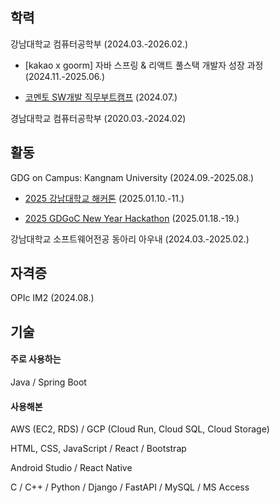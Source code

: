 ## 학력

강남대학교 컴퓨터공학부 (2024.03.-2026.02.)

- [kakao x goorm] 자바 스프링 & 리액트 풀스택 개발자 성장 과정 (2024.11.-2025.06.)

- [코멘토 SW개발 직무부트캠프](https://blog.naver.com/kanden9999/223573949073) (2024.07.)

경남대학교 컴퓨터공학부 (2020.03.-2024.02)

## 활동

GDG on Campus: Kangnam University (2024.09.-2025.08.)

- [2025 강남대학교 해커톤](https://github.com/kyj0503/kangneng_back) (2025.01.10.-11.)

- [2025 GDGoC New Year Hackathon](https://github.com/GDGoC-6/chonstay_backend) (2025.01.18.-19.)

강남대학교 소프트웨어전공 동아리 아우내 (2024.03.-2025.02.)

## 자격증

OPIc IM2 (2024.08.)

## 기술

#### 주로 사용하는

Java / Spring Boot

#### 사용해본

AWS (EC2, RDS) / GCP (Cloud Run, Cloud SQL, Cloud Storage)

HTML, CSS, JavaScript / React / Bootstrap

Android Studio / React Native

C / C++ / Python / Django / FastAPI / MySQL / MS Access
